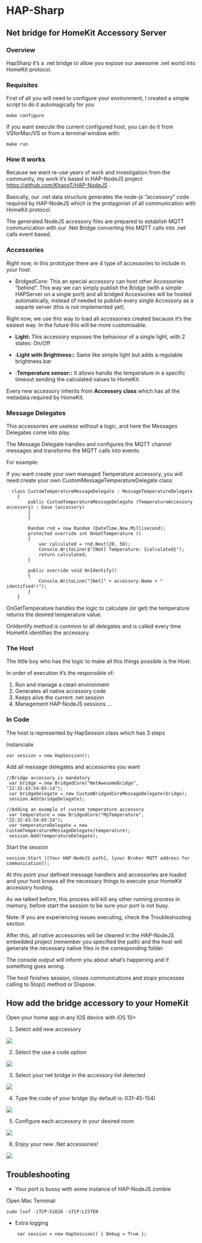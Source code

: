 # HAP-Sharp
## Net bridge for HomeKit Accessory Server  

### Overview

 HapSharp it’s a .net bridge to allow you expose our awesome .net world into HomeKit protocol.

### Requisites

First of all you will need to configure your environment, I created a simple script to do it automagically for you

    make configure

If you want execute the current configured host, you can do it from VSforMac/VS or from a terminal window with:

    make run

### How it works

Because we want re-use years of work and investigation from the community, my work it’s based in HAP-NodeJS project https://github.com/KhaosT/HAP-NodeJS .

Basically, our .net data structure generates the node-js “accessory” code required by HAP-NodeJS which is the protagonist of all communication with HomeKit protocol.

The generated NodeJS accessory files are prepared to establish MQTT communication with our .Net Bridge converting this MQTT calls into .net calls event based.

### Accessories

Right now, in this prototype there are 4 type of accessories to include in your host:

* BridgedCore: This an special accessory can host other Accessories “behind”. This way we can simply publish the Bridge (with a simple HAPServer on a single port) and all bridged Accessories will be hosted automatically, instead of needed to publish every single Accessory as a separte server (this is not implemented yet).

Right now, we use this way to load all accessories created because it’s the easiest way. In the future this will be more customisable.



* **Light:** This accessory exposes the behaviour of a single light, with 2 states: On/Off

* :**Light with Brightness::** Same like simple light but adds a regulable brightness bar

* :**Temperature sensor::** It allows handle the temperature in a specific timeout sending the calculated values to HomeKit.

Every new accessory inherits from **Accessory class** which has all the metadata required by HomeKit.


### Message Delegates

This accessories are useless without a logic, and here the Messages Delegates come into play.

The Message Delegate handles and configures the MQTT channel messages and transforms the MQTT calls into events.

For example:

If you want create your own managed Temperature accessory, you will need create your own CustomMessageTemperatureDelegate class:

```
  class CustomTemperatureMessageDelegate : MessageTemperatureDelegate
    {
        public CustomTemperatureMessageDelegate (TemperatureAccessory accessory) : base (accessory)
        {
        }

        Random rnd = new Random (DateTime.Now.Millisecond);
        protected override int OnGetTemperature ()
        {
            var calculated = rnd.Next(20, 50);
            Console.WriteLine($"[Net] Temperature: {calculated}");
            return calculated;
        }

        public override void OnIdentify()
        {
            Console.WriteLine("[Net]" + accessory.Name + " identified!!");
        }
    }
```

OnGetTemperature handles the logic to calculate (or get) the temperature returns the desired temperature value.

OnIdentify method is common to all delegates and is called every time HomeKit identifies the accessory.


### The Host

The little boy who has the logic to make all this things possible is the Host. 

In order of execution it’s the responsible of:

1. Run and manage a clean environment
2. Generates all native accessory code
3. Keeps alive the current .net session
4. Management HAP-NodeJS sessions …  

### In Code

The host is represented by HapSession class which has 3 steps

Instanciate

```
var session = new HapSession();
```

Add all message delegates and accessories you want

```
//Bridge accessory is mandatory
 var bridge = new BridgedCore("NetAwesomeBridge", "22:32:43:54:65:14");
 var bridgeDelegate = new CustomBridgedCoreMessageDelegate(bridge);
 session.Add(bridgeDelegate);

//Adding an example of custom temperature accessory
 var temperature = new BridgedCore("MyTemperature", "22:32:43:54:65:14");
 var temperatureDelegate = new CustomTemperatureMessageDelegate(temperature);
 session.Add(temperatureDelegate);
```

Start the session

```
session.Start ([Your HAP-NodeJS path], [your Broker MQTT address for communication]);
```

At this point your defined message handlers and accessories are loaded and your host knows all the necessary things to execute your HomeKit accessory hosting. 

As we talked before, this process will kill any other running process in memory, before start the session to be sure your port is not busy. 

Note: If you are experiencing issues executing, check the Troubleshooting section

After this, all native accessories will be cleaned in the HAP-NodeJS embedded project (remember you specified the path) and the host will generate the necessary native files in the corresponding folder.

The console output will inform you about what’s happening and if something goes wrong.

The host finishes session, closes communications and stops processes calling to Stop() method or Dispose.


## How add the bridge accessory to your HomeKit

Open your home app in any IOS device with iOS 10+

1. Select add new accessory

![](https://github.com/netonjm/HapSharp/blob/master/images/IMG_0016.PNG)

2. Select the use a code option

![](https://github.com/netonjm/HapSharp/blob/master/images/IMG_0017.PNG)

3. Select your net bridge in the accessory list detected

![](https://github.com/netonjm/HapSharp/blob/master/images/IMG_0018.PNG)

4. Type the code of your bridge (by default is: 031-45-154)

![](https://github.com/netonjm/HapSharp/blob/master/images/IMG_0019.PNG)

5. Configure each accessory in your desired room

![](https://github.com/netonjm/HapSharp/blob/master/images/IMG_0022.PNG)

6. Enjoy your new .Net accessories!

![](https://github.com/netonjm/HapSharp/blob/master/images/IMG_0024.PNG)

## Troubleshooting

* Your port is bussy with some instance of HAP-NodeJS zombie

Open Mac Terminal:

```
sudo lsof -iTCP:51826 -sTCP:LISTEN
```

* Extra logging

```
    var session = new HapSession() { Debug = True };
```
